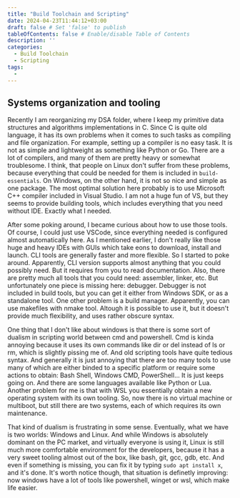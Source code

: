 ```yaml
---
title: "Build Toolchain and Scripting"
date: 2024-04-23T11:44:12+03:00
draft: false # Set 'false' to publish
tableOfContents: false # Enable/disable Table of Contents
description: ''
categories:
  - Build Toolchain
  - Scripting
tags:
  -
---
```


## Systems organization and tooling

Recently I am reorganizing my DSA folder, where I keep my primitive data structures and algorithms implementations in C. Since C is quite old language, it has its own problems when it comes to such tasks as compiling and file organization. For example, setting up a compiler is no easy task. It is not as simple and lightweight as something like Python or Go. There are a lot of compilers, and many of them are pretty heavy or somewhat troublesome. I think, that people on Linux don't suffer from these problems, because everything that could be needed for them is included in `build-essentials`. On Windows, on the other hand, it is not so nice and simple as one package. The most optimal solution here probably is to use Microsoft C++ compiler included in Visual Studio. I am not a huge fun of VS, but they seems to provide building tools, which includes everything that you need without IDE. Exactly what I needed. 

After some poking around, I became curious about how to use those tools. Of course, I could just use VSCode, since everything needed is configured almost automatically here. As I mentioned earlier, I don't really like those huge and heavy IDEs with GUIs which take eons to download, install and launch. CLI tools are generally faster and more flexible. So I started to poke around. Apparently, CLI version supports almost anything that you could possibly need. But it requires from you to read documentation. Also, there are pretty much all tools that you could need: assembler, linker, etc. But unfortunately one piece is missing here: debugger. Debugger is not included in build tools, but you can get it either from Windows SDK, or as a standalone tool. One other problem is a build manager. Apparently, you can use makefiles with nmake tool. Altough it is possible to use it, but it doesn't provide much flexibility, and uses rather obscure syntax. 

One thing that I don't like about windows is that there is some sort of dualism in scripting world between cmd and powershell. Cmd is kinda annoying because it uses its own commands like dir or del instead of ls or rm, which is slightly pissing me of. And old scripting tools have quite tedious syntax. And generally it is just annoying that there are too many tools to use many of which are either binded to a specific platform or require some actions to obtain: Bash Shell, Windows CMD, PowerShell... It is just keeps going on. And there are some languages available like Python or Lua. Another problem for me is that with WSL you essentially obtain a new operating system with its own tooling. So, now there is no virtual machine or multiboot, but still there are two systems, each of which requires its own maintenance.

That kind of dualism is frustrating in some sense. Eventually, what we have is two worlds: Windows and Linux. And while Windows is absolutely dominant on the PC market, and virtually everyone is using it, Linux is still much more comfortable environment for the developers, because it has a very sweet tooling almost out of the box, like bash, git, gcc, gdb, etc. And even if something is missing, you can fix it by typing `sudo apt install x`, and it's done. It's worth notice though, that situation is definetly improving: now windows have a lot of tools like powershell, winget or wsl, which make life easier.
